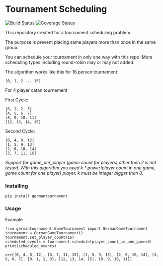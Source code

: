 # Tournament Scheduling
[![Build Status](https://travis-ci.org/guemues/german-game-tournament.svg?branch=master)](https://travis-ci.org/guemues/german-game-tournament) [![Coverage Status](https://coveralls.io/repos/github/guemues/german-game-tournament/badge.svg?branch=master)](https://coveralls.io/github/guemues/german-game-tournament?branch=master)

This repository created for a tournament scheduling problem.

The purpose is prevent placing same players more than once in the same group.

You can schedule your tournament in only one way with this repo. More scheduling types including round-robin may or may not added.

The algorithm works like this for 16 person tournement:
```
[0, 1, 2 ... 15]
```
For 4 player catan tournement

First Cycle: 
```
[0, 1, 2, 3]
[4, 5, 6, 7]
[8, 9, 10, 11]
[12, 13, 14, 15]
```
Second Cycle: 
```
[0, 4, 8, 12]
[1, 5, 9, 13]
[2, 6, 10, 14]
[3, 7, 11, 15]
```

*Support for game_per_player (game count for players) other then 2 is not tested.
With this algorithm you need k * power(player count in one game, game count for one player) player. k must be integer bigger than 0.*


### Installing

```
pip install germantournament
```

### Usage

Example

```
from germantournament.GameTournament import GermanGameTournament
tournament = GermanGameTournament()
tournament.set_player_count(16)
scheduled_events = tournament.schedule(player_count_in_one_game=4)
print(scheduled_events)
```
```
>>>[[0, 4, 8, 12], [3, 7, 11, 15], [1, 5, 9, 13], [2, 6, 10, 14], [4, 5, 6, 7], [0, 1, 2, 3], [12, 13, 14, 15], [8, 9, 10, 11]]
```